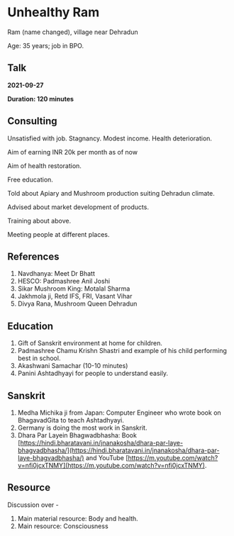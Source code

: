 # Unhealthy Ram

Ram (name changed), village near Dehradun

Age: 35 years; job in BPO.

## Talk

**2021-09-27**

**Duration: 120 minutes**

## Consulting

Unsatisfied with job. Stagnancy. Modest income. Health deterioration.

Aim of earning INR 20k per month as of now 

Aim of health restoration. 

Free education. 

Told about Apiary and Mushroom production suiting Dehradun climate. 

Advised about market development of products. 

Training about above. 

Meeting people at different places.

## References

 1.  Navdhanya: Meet Dr Bhatt
 2.  HESCO: Padmashree Anil Joshi 
 3. Sikar Mushroom King: Motalal Sharma 
 4. Jakhmola ji, Retd IFS, FRI, Vasant Vihar
 5. Divya Rana, Mushroom Queen Dehradun

## Education 

1. Gift of Sanskrit environment at home for children. 
 2. Padmashree Chamu Krishn Shastri and example of his child performing best in school. 
 3. Akashwani Samachar (10-10 minutes)
 4. Panini Ashtadhyayi for people to understand easily.

## Sanskrit 

 1.  Medha Michika ji from Japan: Computer Engineer who wrote book on BhagavadGita to teach Ashtadhyayi. 
 2. Germany is doing the most work in Sanskrit. 
 3. Dhara Par Layein Bhagwadbhasha: Book [https://hindi.bharatavani.in/jnanakosha/dhara-par-laye-bhagvadbhasha/](https://hindi.bharatavani.in/jnanakosha/dhara-par-laye-bhagvadbhasha/) and YouTube [https://m.youtube.com/watch?v=nfi0jcxTNMY](https://m.youtube.com/watch?v=nfi0jcxTNMY). 
 
## Resource 

Discussion over - 

1. Main material resource: Body and health. 
 2. Main resource: Consciousness
 

